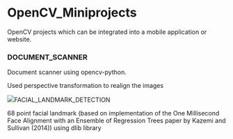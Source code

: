 # OpenCV_Miniprojects

OpenCV projects which can be integrated into a mobile application or website.

<h3>DOCUMENT_SCANNER</h3>
<p> Document scanner using opencv-python.</p>
<p> Used perspective transformation to realign the images</p>
<img src = "/home/tejas/Desktop/CV/IMG_20181014_193248.jpg"

<h3>FACIAL_LANDMARK_DETECTION</h3>
<p>68 point facial landmark (based on  implementation of the One Millisecond Face Alignment with an Ensemble of Regression Trees paper by Kazemi and Sullivan (2014)) using dlib library</p>
